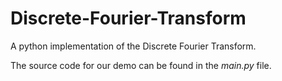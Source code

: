 # Discrete-Fourier-Transform
A python implementation of the Discrete Fourier Transform.

The source code for our demo can be found in the _main.py_ file.
